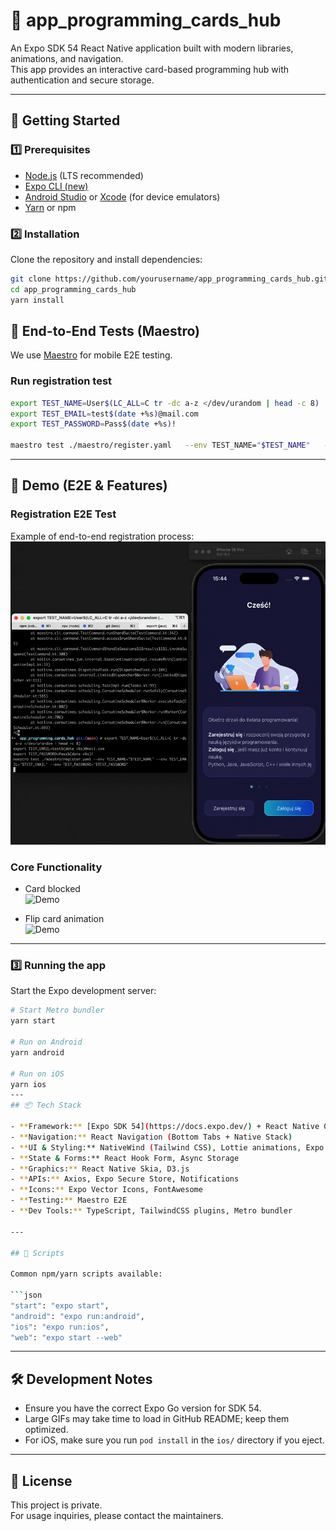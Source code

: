 # 📱 app_programming_cards_hub

An Expo SDK 54 React Native application built with modern libraries, animations, and navigation.  
This app provides an interactive card-based programming hub with authentication and secure storage.  

---

## 🚀 Getting Started

### 1️⃣ Prerequisites
- [Node.js](https://nodejs.org/) (LTS recommended)
- [Expo CLI (new)](https://docs.expo.dev/more/expo-cli/)  
- [Android Studio](https://developer.android.com/studio) or [Xcode](https://developer.apple.com/xcode/) (for device emulators)
- [Yarn](https://yarnpkg.com/) or npm

### 2️⃣ Installation
Clone the repository and install dependencies:

```bash
git clone https://github.com/yourusername/app_programming_cards_hub.git
cd app_programming_cards_hub
yarn install
```

## 🧪 End-to-End Tests (Maestro)

We use [Maestro](https://maestro.mobile.dev/) for mobile E2E testing.

### Run registration test
```bash
export TEST_NAME=User$(LC_ALL=C tr -dc a-z </dev/urandom | head -c 8)
export TEST_EMAIL=test$(date +%s)@mail.com
export TEST_PASSWORD=Pass$(date +%s)!

maestro test ./maestro/register.yaml   --env TEST_NAME="$TEST_NAME"   --env TEST_EMAIL="$TEST_EMAIL"   --env TEST_PASSWORD="$TEST_PASSWORD"
```

---

## 🎥 Demo (E2E & Features)

### Registration E2E Test
Example of end-to-end registration process:  
![Demo](./assets/e2etestregistration.gif)

### Core Functionality
- Card blocked  
  ![Demo](./assets/cardblocked.gif)

- Flip card animation  
  ![Demo](./assets/flipcard.gif)

---
### 3️⃣ Running the app
Start the Expo development server:

```bash
# Start Metro bundler
yarn start

# Run on Android
yarn android

# Run on iOS
yarn ios
---
## 📦 Tech Stack

- **Framework:** [Expo SDK 54](https://docs.expo.dev/) + React Native 0.81
- **Navigation:** React Navigation (Bottom Tabs + Native Stack)
- **UI & Styling:** NativeWind (Tailwind CSS), Lottie animations, Expo Blur
- **State & Forms:** React Hook Form, Async Storage
- **Graphics:** React Native Skia, D3.js
- **APIs:** Axios, Expo Secure Store, Notifications
- **Icons:** Expo Vector Icons, FontAwesome
- **Testing:** Maestro E2E
- **Dev Tools:** TypeScript, TailwindCSS plugins, Metro bundler

---

## 📄 Scripts

Common npm/yarn scripts available:

```json
"start": "expo start",
"android": "expo run:android",
"ios": "expo run:ios",
"web": "expo start --web"
```

---

## 🛠️ Development Notes

- Ensure you have the correct Expo Go version for SDK 54.
- Large GIFs may take time to load in GitHub README; keep them optimized.
- For iOS, make sure you run `pod install` in the `ios/` directory if you eject.

---

## 📜 License
This project is private.  
For usage inquiries, please contact the maintainers.
